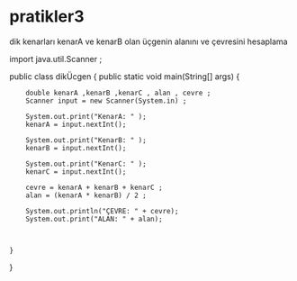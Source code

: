 # pratikler3
dik kenarları kenarA ve kenarB olan üçgenin alanını ve çevresini hesaplama

import java.util.Scanner ;

public class dikÜcgen {
    public static void main(String[] args) {

        double kenarA ,kenarB ,kenarC , alan , cevre ;
        Scanner input = new Scanner(System.in) ;

        System.out.print("KenarA: " );
        kenarA = input.nextInt();

        System.out.print("KenarB: " );
        kenarB = input.nextInt();

        System.out.print("KenarC: " );
        kenarC = input.nextInt();

        cevre = kenarA + kenarB + kenarC ;
        alan = (kenarA * kenarB) / 2 ;

        System.out.println("ÇEVRE: " + cevre);
        System.out.print("ALAN: " + alan);



    }
}
